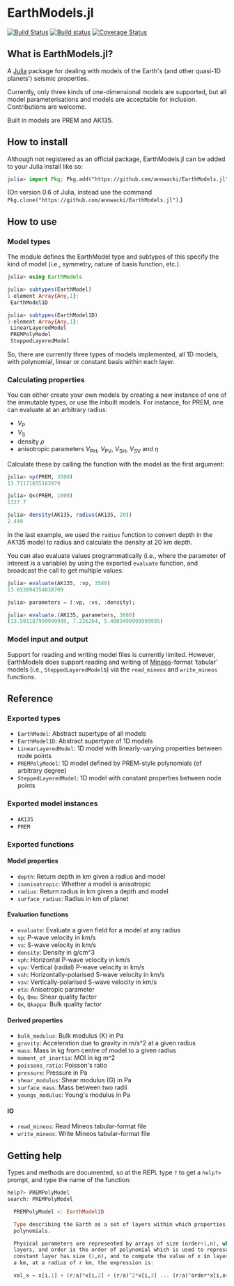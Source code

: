 # EarthModels.jl

[![Build Status](https://travis-ci.org/anowacki/EarthModels.jl.svg?branch=master)](https://travis-ci.org/anowacki/EarthModels.jl)
[![Build status](https://ci.appveyor.com/api/projects/status/x74sjgeor8segcmc?svg=true)](https://ci.appveyor.com/project/AndyNowacki/earthmodels-jl)
[![Coverage Status](https://coveralls.io/repos/github/anowacki/EarthModels.jl/badge.svg?branch=master)](https://coveralls.io/github/anowacki/EarthModels.jl?branch=master)


## What is EarthModels.jl?
A [Julia](http://julialang.org) package for dealing with models of the Earth's
(and other quasi-1D planets') seismic properties.

Currently, only three kinds of one-dimensional models are supported, but all model
parameterisations and models are acceptable for inclusion.  Contributions
are welcome.

Built in models are PREM and AK135.


## How to install
Although not registered as an official package, EarthModels.jl can be added to your
Julia install like so:

```julia
julia> import Pkg; Pkg.add("https://github.com/anowacki/EarthModels.jl")
```

(On version 0.6 of Julia, instead use the command `Pkg.clone("https://github.com/anowacki/EarthModels.jl")`.)


## How to use
### Model types
The module defines the EarthModel type and subtypes of this specify the kind of
model (i.e., symmetry, nature of basis function, etc.).

```julia
julia> using EarthModels

julia> subtypes(EarthModel)
1-element Array{Any,1}:
 EarthModel1D

julia> subtypes(EarthModel1D)
3-element Array{Any,1}:
 LinearLayeredModel
 PREMPolyModel
 SteppedLayeredModel
```

So, there are currently three types of models implemented, all 1D models, with
polynomial, linear or constant basis within each layer.

### Calculating properties

You can either create your own models by creating a new instance of one of the
immutable types, or use the inbuilt models.  For instance, for PREM, one can
evaluate at an arbitrary radius:

* *V*<sub>P</sub>
* *V*<sub>S</sub>
* density *&rho;*
* anisotropic parameters *V*<sub>PH</sub>, *V*<sub>PV</sub>, *V*<sub>SH</sub>,
  *V*<sub>SV</sub> and *&eta;*
  
Calculate these by calling the function with the model as the first argument:

```julia
julia> vp(PREM, 3500)
13.71171655163979

julia> Qκ(PREM, 1000)
1327.7

julia> density(AK135, radius(AK135, 20))
2.449
```

In the last example, we used the `radius` function to convert depth in the AK135 model
to radius and calculate the density at 20 km depth.

You can also evaluate values programmatically (i.e., where the parameter of
interest is a variable) by using the exported `evaluate` function, and broadcast
the call to get multiple values:

```julia
julia> evaluate(AK135, :vp, 3580)
13.653094354838709

julia> parameters = (:vp, :vs, :density);

julia> evaluate.(AK135, parameters, 3680)
(13.591187999999999, 7.226264, 5.4003499999999995)
```

### Model input and output
Support for reading and writing model files is currently limited.  However, EarthModels
does support reading and writing of
[Mineos](https://geodynamics.org/cig/software/mineos/)-format &lsquo;tabular&rsquo; models
(i.e., `SteppedLayeredModel`s) via the `read_mineos` and `write_mineos` functions.


## Reference
### Exported types
- `EarthModel`: Abstract supertype of all models
- `EarthModel1D`: Abstract supertype of 1D models
- `LinearLayeredModel`: 1D model with linearly-varying properties between node points
- `PREMPolyModel`: 1D model defined by PREM-style polynomials (of arbitrary degree)
- `SteppedLayeredModel`: 1D model with constant properties between node points

### Exported model instances
- `AK135`
- `PREM`

### Exported functions
#### Model properties
- `depth`: Return depth in km given a radius and model
- `isanisotropic`: Whether a model is anisotropic
- `radius`: Return radius in km given a depth and model
- `surface_radius`: Radius in km of planet

#### Evaluation functions
- `evaluate`: Evaluate a given field for a model at any radius
- `vp`: P-wave velocity in km/s
- `vs`: S-wave velocity in km/s
- `density`: Density in g/cm^3
- `vph`: Horizontal P-wave velocity in km/s
- `vpv`: Vertical (radial) P-wave velocity in km/s
- `vsh`: Horizontally-polarised S-wave velocity in km/s
- `vsv`: Vertically-polarised S-wave velocity in km/s
- `eta`: Anisotropic parameter
- `Qμ`, `Qmu`: Shear quality factor
- `Qκ`, `Qkappa`: Bulk quality factor

#### Derived properties
- `bulk_modulus`: Bulk modulus (K) in Pa
- `gravity`: Acceleration due to gravity in m/s^2 at a given radius
- `mass`: Mass in kg from centre of model to a given radius
- `moment_of_inertia`: MOI in kg m^2
- `poissons_ratio`: Poisson's ratio
- `pressure`: Pressure in Pa
- `shear_modulus`: Shear modulus (G) in Pa
- `surface_mass`: Mass between two radii
- `youngs_modulus`: Young's modulus in Pa

#### IO
- `read_mineos`: Read Mineos tabular-format file
- `write_mineos`: Write Mineos tabular-format file


## Getting help
Types and methods are documented, so at the REPL type `?` to get a `help?>`
prompt, and type the name of the function:

```julia
help?> PREMPolyModel
search: PREMPolyModel

  PREMPolyModel <: EarthModel1D

  Type describing the Earth as a set of layers within which properties vary according to a set of
  polynomials.

  Physical parameters are represented by arrays of size (order+1,n), where n is the number of
  layers, and order is the order of polynomial which is used to represent the parameter. Hence a
  constant layer has size (1,n), and to compute the value of x in layer i, for an Earth radius of
  a km, at a radius of r km, the expression is:

  val_x = x[i,1] + (r/a)*x[i,2] + (r/a)^2*x[i,3] ... (r/a)^order*x[i,order+1]

```
